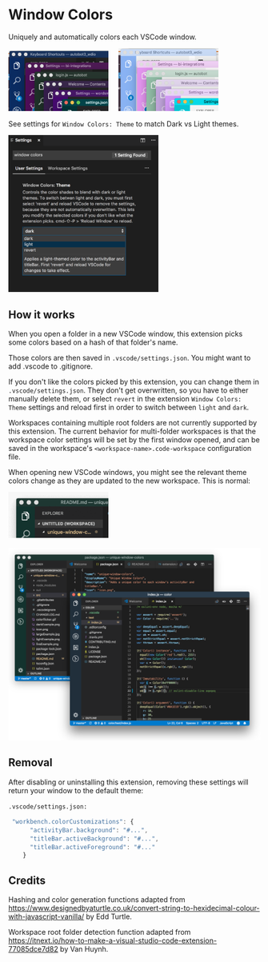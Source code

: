 # Window Colors

Uniquely and automatically colors each VSCode window.

<img src="https://raw.githubusercontent.com/stuartcrobinson/unique-window-colors/master/screenshots/darkExample.png" alt="drawing" width="200"/> &nbsp;&nbsp;&nbsp;
<img src="https://raw.githubusercontent.com/stuartcrobinson/unique-window-colors/master/screenshots/lightExample.png" alt="drawing" width="200"/>


See settings for `Window Colors: Theme` to match Dark vs Light themes.

<img src="https://raw.githubusercontent.com/stuartcrobinson/unique-window-colors/master/screenshots/settings.png" alt="drawing" width="300"/>



## How it works

When you open a folder in a new VSCode window, this extension picks some colors based on a hash of that folder's name.

Those colors are then saved in `.vscode/settings.json`.  You might want to add .vscode to .gitignore.  

If you don't like the colors picked by this extension, you can change them in `.vscode/settings.json`.  They don't get overwritten, so you have to either manually delete them, or select `revert` in the extension `Window Colors: Theme` settings and reload first in order to switch between `light` and `dark`.

Workspaces containing multiple root folders are not currently supported by this extension.  The current behavior for multi-folder workspaces is that the workspace color settings will be set by the first window opened, and can be saved in the workspace's `<workspace-name>.code-workspace` configuration file.

When opening new VSCode windows, you might see the relevant theme colors change as they are updated to the new workspace.  This is normal:

<img src="https://raw.githubusercontent.com/stuartcrobinson/unique-window-colors/master/screenshots/colorflicker.gif" alt="drawing" width="200"/>
<br><br>
<img src="https://raw.githubusercontent.com/stuartcrobinson/unique-window-colors/master/screenshots/liveExample.png" alt="drawing" width="600"/>

## Removal

After disabling or uninstalling this extension, removing these settings will return your window to the default theme:

`.vscode/settings.json:`
```javascript
 "workbench.colorCustomizations": {
      "activityBar.background": "#...",
      "titleBar.activeBackground": "#...",
      "titleBar.activeForeground": "#..."
    }
```


## Credits

Hashing and color generation functions adapted from https://www.designedbyaturtle.co.uk/convert-string-to-hexidecimal-colour-with-javascript-vanilla/ by Edd Turtle.

Workspace root folder detection function adapted from https://itnext.io/how-to-make-a-visual-studio-code-extension-77085dce7d82 by Van Huynh.
